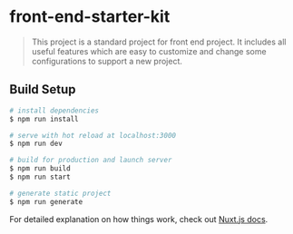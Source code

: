 # front-end-starter-kit

> This project is a standard project for front end project. It includes all useful features which are easy to customize and change some configurations to support a new project.

## Build Setup

``` bash
# install dependencies
$ npm run install

# serve with hot reload at localhost:3000
$ npm run dev

# build for production and launch server
$ npm run build
$ npm run start

# generate static project
$ npm run generate
```

For detailed explanation on how things work, check out [Nuxt.js docs](https://nuxtjs.org).
